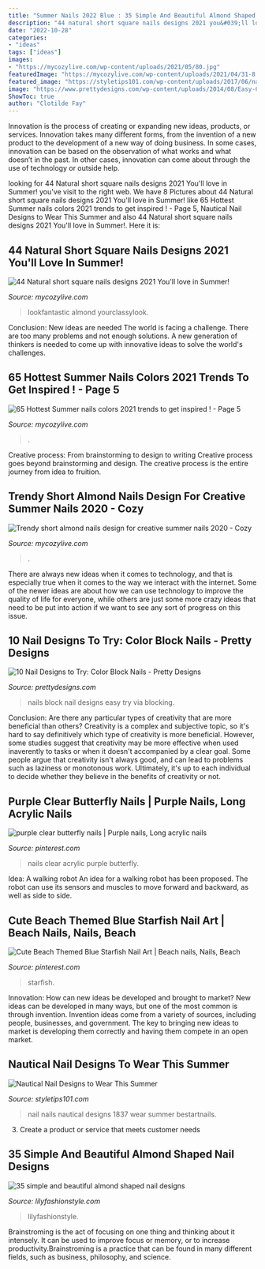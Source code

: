 ```yaml
---
title: "Summer Nails 2022 Blue : 35 Simple And Beautiful Almond Shaped Nail Designs"
description: "44 natural short square nails designs 2021 you&#039;ll love in summer!"
date: "2022-10-28"
categories:
- "ideas"
tags: ["ideas"]
images:
- "https://mycozylive.com/wp-content/uploads/2021/05/80.jpg"
featuredImage: "https://mycozylive.com/wp-content/uploads/2021/04/31-8.jpg"
featured_image: "https://styletips101.com/wp-content/uploads/2017/06/nautical-nail-design-12.jpg"
image: "https://www.prettydesigns.com/wp-content/uploads/2014/08/Easy-Color-Block-Nails.jpg"
ShowToc: true
author: "Clotilde Fay"
---
```



Innovation is the process of creating or expanding new ideas, products, or services. Innovation takes many different forms, from the invention of a new product to the development of a new way of doing business. In some cases, innovation can be based on the observation of what works and what doesn’t in the past. In other cases, innovation can come about through the use of technology or outside help.

	

		
looking for 44 Natural short square nails designs 2021 You&#039;ll love in Summer! you've visit to the right web. We have 8 Pictures about 44 Natural short square nails designs 2021 You&#039;ll love in Summer! like 65 Hottest Summer nails colors 2021 trends to get inspired ! - Page 5, Nautical Nail Designs to Wear This Summer and also 44 Natural short square nails designs 2021 You&#039;ll love in Summer!. Here it is:
		
    
## 44 Natural Short Square Nails Designs 2021 You&#039;ll Love In Summer!

<img loading=lazy src="https://mycozylive.com/wp-content/uploads/2021/04/31-8.jpg" onerror="this.onerror=null;this.src='https://tse4.mm.bing.net/th?id=OIP.ELLcvNNz3AQ5sj9rNi4FVwHaLH&amp;pid=15.1';" alt="44 Natural short square nails designs 2021 You&#039;ll love in Summer!">

_Source: mycozylive.com_

>lookfantastic almond yourclassylook. 

	

Conclusion: New ideas are needed
The world is facing a challenge. There are too many problems and not enough solutions. A new generation of thinkers is needed to come up with innovative ideas to solve the world's challenges.

    
## 65 Hottest Summer Nails Colors 2021 Trends To Get Inspired ! - Page 5

<img loading=lazy src="https://mycozylive.com/wp-content/uploads/2021/05/80.jpg" onerror="this.onerror=null;this.src='https://tse3.mm.bing.net/th?id=OIP.Rh5LZ2WPW7fXBkjGfqWRwQHaLH&amp;pid=15.1';" alt="65 Hottest Summer nails colors 2021 trends to get inspired ! - Page 5">

_Source: mycozylive.com_

>. 

	

Creative process: From brainstorming to design to writing
Creative process goes beyond brainstorming and design. The creative process is the entire journey from idea to fruition.

    
## Trendy Short Almond Nails Design For Creative Summer Nails 2020 - Cozy

<img loading=lazy src="https://mycozylive.com/wp-content/uploads/2020/07/16-2.png" onerror="this.onerror=null;this.src='https://tse3.mm.bing.net/th?id=OIP.GWi22xV1ZilkN96pyjqx8wHaKc&amp;pid=15.1';" alt="Trendy short almond nails design for creative summer nails 2020 - Cozy">

_Source: mycozylive.com_

>. 

	

There are always new ideas when it comes to technology, and that is especially true when it comes to the way we interact with the internet. Some of the newer ideas are about how we can use technology to improve the quality of life for everyone, while others are just some more crazy ideas that need to be put into action if we want to see any sort of progress on this issue.

    
## 10 Nail Designs To Try: Color Block Nails - Pretty Designs

<img loading=lazy src="https://www.prettydesigns.com/wp-content/uploads/2014/08/Easy-Color-Block-Nails.jpg" onerror="this.onerror=null;this.src='https://tse2.mm.bing.net/th?id=OIP.2A2oUfHKkvcQHGGSQETpRwHaKG&amp;pid=15.1';" alt="10 Nail Designs to Try: Color Block Nails - Pretty Designs">

_Source: prettydesigns.com_

>nails block nail designs easy try via blocking. 

	

Conclusion: Are there any particular types of creativity that are more beneficial than others?
Creativity is a complex and subjective topic, so it's hard to say definitively which type of creativity is more beneficial. However, some studies suggest that creativity may be more effective when used inaverently to tasks or when it doesn't accompanied by a clear goal. Some people argue that creativity isn't always good, and can lead to problems such as laziness or monotonous work. Ultimately, it's up to each individual to decide whether they believe in the benefits of creativity or not.

    
## Purple Clear Butterfly Nails | Purple Nails, Long Acrylic Nails

<img loading=lazy src="https://i.pinimg.com/736x/15/ef/1f/15ef1ff7afd27028c8f8d466be68e03d.jpg" onerror="this.onerror=null;this.src='https://tse2.mm.bing.net/th?id=OIP.OY6sh8j9qU-iq8ldAZnuCwHaLH&amp;pid=15.1';" alt="purple clear butterfly nails | Purple nails, Long acrylic nails">

_Source: pinterest.com_

>nails clear acrylic purple butterfly. 

	

Idea: A walking robot
An idea for a walking robot has been proposed. The robot can use its sensors and muscles to move forward and backward, as well as side to side.

    
## Cute Beach Themed Blue Starfish Nail Art | Beach Nails, Nails, Beach

<img loading=lazy src="https://i.pinimg.com/736x/42/11/6b/42116bb147031adb62f23834eb9080cf.jpg" onerror="this.onerror=null;this.src='https://tse2.mm.bing.net/th?id=OIP.Q7QjtxcuuXiB5VE1bg2aJgHaJ3&amp;pid=15.1';" alt="Cute Beach Themed Blue Starfish Nail Art | Beach nails, Nails, Beach">

_Source: pinterest.com_

>starfish. 

	

Innovation: How can new ideas be developed and brought to market?
New ideas can be developed in many ways, but one of the most common is through invention. Invention ideas come from a variety of sources, including people, businesses, and government. The key to bringing new ideas to market is developing them correctly and having them compete in an open market.

    
## Nautical Nail Designs To Wear This Summer

<img loading=lazy src="https://styletips101.com/wp-content/uploads/2017/06/nautical-nail-design-12.jpg" onerror="this.onerror=null;this.src='https://tse3.mm.bing.net/th?id=OIP.XMP9zMVo8S2ST2WVr8igTgHaHa&amp;pid=15.1';" alt="Nautical Nail Designs to Wear This Summer">

_Source: styletips101.com_

>nail nails nautical designs 1837 wear summer bestartnails. 

	

3. Create a product or service that meets customer needs

    
## 35 Simple And Beautiful Almond Shaped Nail Designs

<img loading=lazy src="https://lilyfashionstyle.com/wp-content/uploads/2021/04/31-5-768x1152.jpg" onerror="this.onerror=null;this.src='https://tse2.mm.bing.net/th?id=OIP.z0zP5cK2UUflcOSa590GmQHaLH&amp;pid=15.1';" alt="35 simple and beautiful almond shaped nail designs">

_Source: lilyfashionstyle.com_

>lilyfashionstyle. 

	

Brainstroming is the act of focusing on one thing and thinking about it intensely. It can be used to improve focus or memory, or to increase productivity.Brainstroming is a practice that can be found in many different fields, such as business, philosophy, and science.

